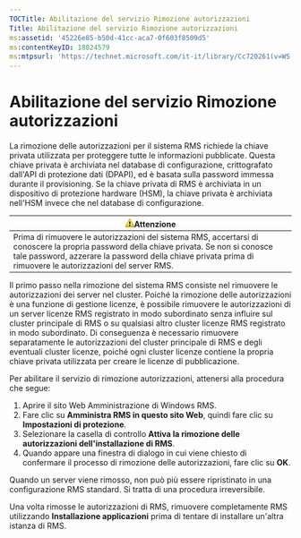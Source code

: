 ```yaml
---
TOCTitle: Abilitazione del servizio Rimozione autorizzazioni
Title: Abilitazione del servizio Rimozione autorizzazioni
ms:assetid: '45226e85-b50d-41cc-aca7-0f603f8509d5'
ms:contentKeyID: 18824579
ms:mtpsurl: 'https://technet.microsoft.com/it-it/library/Cc720261(v=WS.10)'
---
```


Abilitazione del servizio Rimozione autorizzazioni
==================================================

La rimozione delle autorizzazioni per il sistema RMS richiede la chiave privata utilizzata per proteggere tutte le informazioni pubblicate. Questa chiave privata è archiviata nel database di configurazione, crittografato dall'API di protezione dati (DPAPI), ed è basata sulla password immessa durante il provisioning. Se la chiave privata di RMS è archiviata in un dispositivo di protezione hardware (HSM), la chiave privata è archiviata nell'HSM invece che nel database di configurazione.

| ![](images/Cc720261.Caution(WS.10).gif)Attenzione                                                                                                                                                                          |
|---------------------------------------------------------------------------------------------------------------------------------------------------------------------------------------------------------------------------------------------------------|
| Prima di rimuovere le autorizzazioni del sistema RMS, accertarsi di conoscere la propria password della chiave privata. Se non si conosce tale password, azzerare la password della chiave privata prima di rimuovere le autorizzazioni del server RMS. |

Il primo passo nella rimozione del sistema RMS consiste nel rimuovere le autorizzazioni dei server nel cluster. Poiché la rimozione delle autorizzazioni è una funzione di gestione licenze, è possibile rimuovere le autorizzazioni di un server licenze RMS registrato in modo subordinato senza influire sul cluster principale di RMS o su qualsiasi altro cluster licenze RMS registrato in modo subordinato. Di conseguenza è necessario rimuovere separatamente le autorizzazioni del cluster principale di RMS e degli eventuali cluster licenze, poiché ogni cluster licenze contiene la propria chiave privata utilizzata per creare le licenze di pubblicazione.

Per abilitare il servizio di rimozione autorizzazioni, attenersi alla procedura che segue:

1.  Aprire il sito Web Amministrazione di Windows RMS.
2.  Fare clic su **Amministra RMS in questo sito Web**, quindi fare clic su **Impostazioni di protezione**.
3.  Selezionare la casella di controllo **Attiva la rimozione delle autorizzazioni dell'installazione di RMS**.
4.  Quando appare una finestra di dialogo in cui viene chiesto di confermare il processo di rimozione delle autorizzazioni, fare clic su **OK**.

Quando un server viene rimosso, non può più essere ripristinato in una configurazione RMS standard. Si tratta di una procedura irreversibile.

Una volta rimosse le autorizzazioni di RMS, rimuovere completamente RMS utilizzando **Installazione applicazioni** prima di tentare di installare un'altra istanza di RMS.

